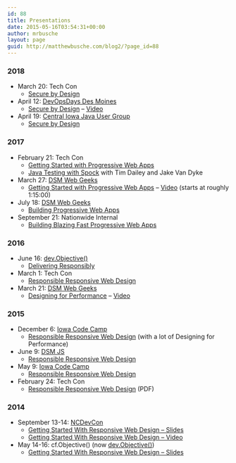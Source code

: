```yaml
---
id: 88
title: Presentations
date: 2015-05-16T03:54:31+00:00
author: mrbusche
layout: page
guid: http://matthewbusche.com/blog2/?page_id=88
---
```

### 2018

  * March 20: Tech Con
      * [Secure by Design](https://drive.google.com/open?id=1KhXdtizq6RzRKCIo78RGC5oQ7gaQOflf)
  * April 12: [DevOpsDays Des Moines](https://www.devopsdays.org/events/2018-des-moines/welcome/)
      * [Secure by Design](https://drive.google.com/open?id=1BYOTcCUqhNt0yhhVqTDM_HesaA-ode0hTUYrHW0WjN4) &#8211; [Video](https://www.youtube.com/watch?v=dSvCjYdQf_E&t=9s)
  * April 19: [Central Iowa Java User Group](https://www.meetup.com/central-iowa-java-users-group/events/249360803/)
      * [Secure by Design](https://drive.google.com/open?id=1eEEnyBEoQVjByWWC34v2RRpLZMqEzv87powHkV1Kx5U)

### 2017

  * February 21: Tech Con
      * <a href="https://drive.google.com/open?id=0B7VF-H5Jt9erYlU4VWczQzRmakU" target="_blank" rel="noopener">Getting Started with Progressive Web Apps</a>
      * <a href="https://drive.google.com/open?id=0B7VF-H5Jt9erMnZOOGxHNllWQVU" target="_blank" rel="noopener">Java Testing with Spock</a> with Tim Dailey and Jake Van Dyke
  * March 27: <a href="http://www.dsmwebgeeks.com/wg_events/join-us-march-27th-annual-social-event/" target="_blank" rel="noopener">DSM Web Geeks</a>
      * <a href="https://docs.google.com/presentation/d/1gqFK30M0UNKyh9qJp5lEY43u7IqPaeQ-y60QHcpY1hA/edit" target="_blank" rel="noopener">Getting Started with Progressive Web Apps</a> &#8211; [Video](https://www.facebook.com/DSMWebGeeks/videos/1423410991065489/) (starts at roughly 1:15:00)
  * July 18: [DSM Web Geeks](http://www.dsmwebgeeks.com/wg_events/building-blazing-fast-progressive-web-apps/)
      * [Building Progressive Web Apps](https://docs.google.com/presentation/d/1yGvldEwGIuDUCJxjI65COEnGrhP3M8dQzU6-l2EQR9M/edit#slide=id.g201a270098_0_5)
  * September 21: Nationwide Internal
      * [Building Blazing Fast Progressive Web Apps](https://docs.google.com/presentation/d/1sOyNWbr5tzdwFtcEf58vd0sDWjUyoFjsdlEb05ZcU74/edit#slide=id.g201a270098_0_0)

### 2016

  * June 16: <a href="http://www.devobjective.com/" target="_blank" rel="noopener">dev.Objective()</a>
      * <a href="https://docs.google.com/presentation/d/11Jysy7rKVahfVddCB4fnyk2VSwQ_M-SW0VoFOeoesA0/edit" target="_blank" rel="noopener">Delivering Responsibly</a>
  * March 1: Tech Con
      * <a href="https://docs.google.com/presentation/d/1kL7xLnHYPyRFFNbsJ8kJci4tQrcZCo2GjM84-I3McRo/edit?usp=sharing" target="_blank" rel="noopener">Responsible Responsive Web Design</a>
  * March 21: <a href="http://www.dsmwebgeeks.com/" target="_blank" rel="noopener">DSM Web Geeks</a>
      * <a href="https://docs.google.com/presentation/d/1tMkfxplam0G_lATb38l0BqvoACFawlKGFqDncHMTElY" target="_blank" rel="noopener">Designing for Performance</a> &#8211; <a href="https://www.youtube.com/watch?v=5fYuIDcbm2g" target="_blank" rel="noopener">Video</a>

### 2015

  * December 6: <a href="http://iowacodecamp.com/session/list" target="_blank" rel="noopener">Iowa Code Camp</a>
      * <a href="http://matthewbusche.com/p/iowacodecamp/#/" target="_blank" rel="noopener">Responsible Responsive Web Design</a> (with a lot of Designing for Performance)
  * June 9: <a href="http://dsmjs.com/" target="_blank" rel="noopener">DSM JS</a>
      * <a href="http://matthewbusche.com/p/rrwd" target="_blank" rel="noopener">Responsible Responsive Web Design</a>
  * May 9: <a href="http://iowacodecamp.com/" target="_blank" rel="noopener">Iowa Code Camp</a>
      * <a href="http://matthewbusche.com/p/rrwd" target="_blank" rel="noopener">Responsible Responsive Web Design</a>
  * February 24: Tech Con
      * <a href="http://matthewbusche.com/p/techcon/techcon.pdf" target="_blank" rel="noopener">Responsible Responsive Web Design</a> (PDF)

### 2014

  * September 13-14: <a href="http://www.ncdevcon.com/" target="_blank" rel="noopener">NCDevCon</a>
      * <a href="http://matthewbusche.com/p/responsive-NCDevCon/#/" target="_blank" rel="noopener">Getting Started With Responsive Web Design &#8211; Slides</a>
      * <a href="http://textiles.online.ncsu.edu/online/Play/d40c35ec04c542f2b2a0bb01ddd9016d1d?catalog=f3393fc7-f068-4b21-84cd-23d1cebcd014" target="_blank" rel="noopener">Getting Started With Responsive Web Design &#8211; Video</a>
  * May 14-16: cf.Objective() (now <a href="http://www.devobjective.com/" target="_blank" rel="noopener">dev.Objective()</a>)
      * <a href="http://matthewbusche.com/p/responsive/#/" target="_blank" rel="noopener">Getting Started With Responsive Web Design &#8211; Slides</a>